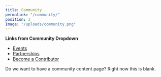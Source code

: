 ```yaml
---
title: Community
permalink: "/community/"
position: 3
Image: "/uploads/community.png"
---
```


**Links from Community Dropdown**
* [Events](/events/)
* [Partnerships](/partnerships/)
* [Become a Contributor](/contribute/)

Do we want to have a community content page? Right now this is blank.